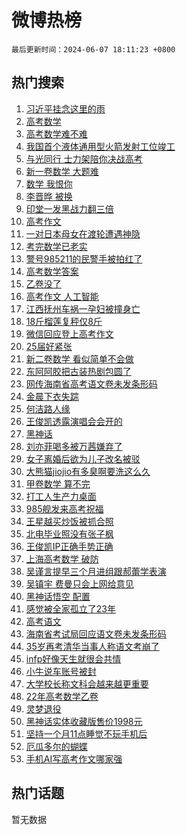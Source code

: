 # 微博热榜

`最后更新时间：2024-06-07 18:11:23 +0800`

## 热门搜索

1. [习近平挂念这里的雨](https://m.weibo.cn/search?containerid=100103type%3D1%26t%3D10%26q%3D%23%E4%B9%A0%E8%BF%91%E5%B9%B3%E6%8C%82%E5%BF%B5%E8%BF%99%E9%87%8C%E7%9A%84%E9%9B%A8%23&stream_entry_id=51&isnewpage=1&extparam=seat%3D1%26filter_type%3Drealtimehot%26cate%3D10103%26q%3D%2523%25E4%25B9%25A0%25E8%25BF%2591%25E5%25B9%25B3%25E6%258C%2582%25E5%25BF%25B5%25E8%25BF%2599%25E9%2587%258C%25E7%259A%2584%25E9%259B%25A8%2523%26pos%3D0%26dgr%3D0%26stream_entry_id%3D51%26c_type%3D51%26display_time%3D1717755082%26pre_seqid%3D1717755082319027508144)
1. [高考数学](https://m.weibo.cn/search?containerid=100103type%3D1%26t%3D10%26q%3D%E9%AB%98%E8%80%83%E6%95%B0%E5%AD%A6&stream_entry_id=31&isnewpage=1&extparam=seat%3D1%26flag%3D4%26filter_type%3Drealtimehot%26realpos%3D1%26band_rank%3D1%26lcate%3D5001%26c_type%3D31%26cate%3D5001%26q%3D%25E9%25AB%2598%25E8%2580%2583%25E6%2595%25B0%25E5%25AD%25A6%26pos%3D0%26stream_entry_id%3D31%26dgr%3D0%26display_time%3D1717755082%26pre_seqid%3D1717755082319027508144)
1. [高考数学难不难](https://m.weibo.cn/search?containerid=100103type%3D1%26t%3D10%26q%3D%E9%AB%98%E8%80%83%E6%95%B0%E5%AD%A6%E9%9A%BE%E4%B8%8D%E9%9A%BE&stream_entry_id=31&isnewpage=1&extparam=seat%3D1%26flag%3D1%26filter_type%3Drealtimehot%26realpos%3D2%26band_rank%3D2%26lcate%3D5001%26c_type%3D31%26cate%3D5001%26q%3D%25E9%25AB%2598%25E8%2580%2583%25E6%2595%25B0%25E5%25AD%25A6%25E9%259A%25BE%25E4%25B8%258D%25E9%259A%25BE%26pos%3D1%26stream_entry_id%3D31%26dgr%3D0%26display_time%3D1717755082%26pre_seqid%3D1717755082319027508144)
1. [我国首个液体通用型火箭发射工位竣工](https://m.weibo.cn/search?containerid=100103type%3D1%26t%3D10%26q%3D%23%E6%88%91%E5%9B%BD%E9%A6%96%E4%B8%AA%E6%B6%B2%E4%BD%93%E9%80%9A%E7%94%A8%E5%9E%8B%E7%81%AB%E7%AE%AD%E5%8F%91%E5%B0%84%E5%B7%A5%E4%BD%8D%E7%AB%A3%E5%B7%A5%23&stream_entry_id=31&isnewpage=1&extparam=seat%3D1%26flag%3D1%26filter_type%3Drealtimehot%26realpos%3D3%26band_rank%3D3%26lcate%3D5001%26c_type%3D31%26cate%3D5001%26q%3D%2523%25E6%2588%2591%25E5%259B%25BD%25E9%25A6%2596%25E4%25B8%25AA%25E6%25B6%25B2%25E4%25BD%2593%25E9%2580%259A%25E7%2594%25A8%25E5%259E%258B%25E7%2581%25AB%25E7%25AE%25AD%25E5%258F%2591%25E5%25B0%2584%25E5%25B7%25A5%25E4%25BD%258D%25E7%25AB%25A3%25E5%25B7%25A5%2523%26pos%3D2%26stream_entry_id%3D31%26dgr%3D0%26display_time%3D1717755082%26pre_seqid%3D1717755082319027508144)
1. [与光同行 士力架陪你决战高考](https://m.weibo.cn/search?containerid=100103type%3D1%26t%3D10%26q%3D%23%E4%B8%8E%E5%85%89%E5%90%8C%E8%A1%8C+%E5%A3%AB%E5%8A%9B%E6%9E%B6%E9%99%AA%E4%BD%A0%E5%86%B3%E6%88%98%E9%AB%98%E8%80%83%23&stream_entry_id=31&isnewpage=1&extparam=seat%3D1%26filter_type%3Drealtimehot%26band_rank%3D4%26adid%3D240513%26lcate%3D5001%26c_type%3D31%26is_ad_pos%3D1%26cate%3D5001%26q%3D%2523%25E4%25B8%258E%25E5%2585%2589%25E5%2590%258C%25E8%25A1%258C%2520%25E5%25A3%25AB%25E5%258A%259B%25E6%259E%25B6%25E9%2599%25AA%25E4%25BD%25A0%25E5%2586%25B3%25E6%2588%2598%25E9%25AB%2598%25E8%2580%2583%2523%26dgr%3D0%26topic_ad%3D1%26stream_entry_id%3D31%26pos%3D3%26display_time%3D1717755082%26pre_seqid%3D1717755082319027508144)
1. [新一卷数学 大题难](https://m.weibo.cn/search?containerid=100103type%3D1%26t%3D10%26q%3D%E6%96%B0%E4%B8%80%E5%8D%B7%E6%95%B0%E5%AD%A6+%E5%A4%A7%E9%A2%98%E9%9A%BE&stream_entry_id=31&isnewpage=1&extparam=seat%3D1%26flag%3D1%26filter_type%3Drealtimehot%26realpos%3D4%26band_rank%3D4%26lcate%3D5001%26c_type%3D31%26cate%3D5001%26q%3D%25E6%2596%25B0%25E4%25B8%2580%25E5%258D%25B7%25E6%2595%25B0%25E5%25AD%25A6%2520%25E5%25A4%25A7%25E9%25A2%2598%25E9%259A%25BE%26pos%3D4%26stream_entry_id%3D31%26dgr%3D0%26display_time%3D1717755082%26pre_seqid%3D1717755082319027508144)
1. [数学 我恨你](https://m.weibo.cn/search?containerid=100103type%3D1%26t%3D10%26q%3D%E6%95%B0%E5%AD%A6+%E6%88%91%E6%81%A8%E4%BD%A0&stream_entry_id=31&isnewpage=1&extparam=seat%3D1%26flag%3D1%26filter_type%3Drealtimehot%26realpos%3D5%26band_rank%3D5%26lcate%3D5001%26c_type%3D31%26cate%3D5001%26q%3D%25E6%2595%25B0%25E5%25AD%25A6%2520%25E6%2588%2591%25E6%2581%25A8%25E4%25BD%25A0%26pos%3D5%26stream_entry_id%3D31%26dgr%3D0%26display_time%3D1717755082%26pre_seqid%3D1717755082319027508144)
1. [李晋晔 被换](https://m.weibo.cn/search?containerid=100103type%3D1%26t%3D10%26q%3D%E6%9D%8E%E6%99%8B%E6%99%94+%E8%A2%AB%E6%8D%A2&stream_entry_id=31&isnewpage=1&extparam=seat%3D1%26flag%3D2%26filter_type%3Drealtimehot%26realpos%3D6%26band_rank%3D6%26lcate%3D5001%26c_type%3D31%26cate%3D5001%26q%3D%25E6%259D%258E%25E6%2599%258B%25E6%2599%2594%2520%25E8%25A2%25AB%25E6%258D%25A2%26pos%3D6%26stream_entry_id%3D31%26dgr%3D0%26display_time%3D1717755082%26pre_seqid%3D1717755082319027508144)
1. [印堂一发黑战力翻三倍](https://m.weibo.cn/search?containerid=100103type%3D1%26t%3D10%26q%3D%23%E5%8D%B0%E5%A0%82%E4%B8%80%E5%8F%91%E9%BB%91%E6%88%98%E5%8A%9B%E7%BF%BB%E4%B8%89%E5%80%8D%23&stream_entry_id=31&isnewpage=1&extparam=seat%3D1%26filter_type%3Drealtimehot%26band_rank%3D7%26adid%3D240562%26lcate%3D5001%26c_type%3D31%26is_ad_pos%3D1%26cate%3D5001%26q%3D%2523%25E5%258D%25B0%25E5%25A0%2582%25E4%25B8%2580%25E5%258F%2591%25E9%25BB%2591%25E6%2588%2598%25E5%258A%259B%25E7%25BF%25BB%25E4%25B8%2589%25E5%2580%258D%2523%26dgr%3D0%26topic_ad%3D1%26stream_entry_id%3D31%26pos%3D7%26display_time%3D1717755082%26pre_seqid%3D1717755082319027508144)
1. [高考作文](https://m.weibo.cn/search?containerid=100103type%3D1%26t%3D10%26q%3D%23%E9%AB%98%E8%80%83%E4%BD%9C%E6%96%87%23&stream_entry_id=31&isnewpage=1&extparam=seat%3D1%26flag%3D16%26filter_type%3Drealtimehot%26realpos%3D7%26band_rank%3D7%26lcate%3D5001%26c_type%3D31%26cate%3D5001%26q%3D%2523%25E9%25AB%2598%25E8%2580%2583%25E4%25BD%259C%25E6%2596%2587%2523%26pos%3D8%26stream_entry_id%3D31%26dgr%3D0%26display_time%3D1717755082%26pre_seqid%3D1717755082319027508144)
1. [一对日本母女在渡轮遭遇神隐](https://m.weibo.cn/search?containerid=100103type%3D1%26t%3D10%26q%3D%E4%B8%80%E5%AF%B9%E6%97%A5%E6%9C%AC%E6%AF%8D%E5%A5%B3%E5%9C%A8%E6%B8%A1%E8%BD%AE%E9%81%AD%E9%81%87%E7%A5%9E%E9%9A%90&stream_entry_id=31&isnewpage=1&extparam=seat%3D1%26flag%3D1%26filter_type%3Drealtimehot%26realpos%3D8%26band_rank%3D8%26lcate%3D5001%26c_type%3D31%26cate%3D5001%26q%3D%25E4%25B8%2580%25E5%25AF%25B9%25E6%2597%25A5%25E6%259C%25AC%25E6%25AF%258D%25E5%25A5%25B3%25E5%259C%25A8%25E6%25B8%25A1%25E8%25BD%25AE%25E9%2581%25AD%25E9%2581%2587%25E7%25A5%259E%25E9%259A%2590%26pos%3D9%26stream_entry_id%3D31%26dgr%3D0%26display_time%3D1717755082%26pre_seqid%3D1717755082319027508144)
1. [考完数学已老实](https://m.weibo.cn/search?containerid=100103type%3D1%26t%3D10%26q%3D%E8%80%83%E5%AE%8C%E6%95%B0%E5%AD%A6%E5%B7%B2%E8%80%81%E5%AE%9E&stream_entry_id=31&isnewpage=1&extparam=seat%3D1%26flag%3D1%26filter_type%3Drealtimehot%26realpos%3D9%26band_rank%3D9%26lcate%3D5001%26c_type%3D31%26cate%3D5001%26q%3D%25E8%2580%2583%25E5%25AE%258C%25E6%2595%25B0%25E5%25AD%25A6%25E5%25B7%25B2%25E8%2580%2581%25E5%25AE%259E%26pos%3D10%26stream_entry_id%3D31%26dgr%3D0%26display_time%3D1717755082%26pre_seqid%3D1717755082319027508144)
1. [警号985211的民警手被拍红了](https://m.weibo.cn/search?containerid=100103type%3D1%26t%3D10%26q%3D%23%E8%AD%A6%E5%8F%B7985211%E7%9A%84%E6%B0%91%E8%AD%A6%E6%89%8B%E8%A2%AB%E6%8B%8D%E7%BA%A2%E4%BA%86%23&stream_entry_id=31&isnewpage=1&extparam=seat%3D1%26flag%3D32768%26filter_type%3Drealtimehot%26realpos%3D10%26band_rank%3D10%26lcate%3D5001%26c_type%3D31%26cate%3D5001%26q%3D%2523%25E8%25AD%25A6%25E5%258F%25B7985211%25E7%259A%2584%25E6%25B0%2591%25E8%25AD%25A6%25E6%2589%258B%25E8%25A2%25AB%25E6%258B%258D%25E7%25BA%25A2%25E4%25BA%2586%2523%26pos%3D11%26stream_entry_id%3D31%26dgr%3D0%26display_time%3D1717755082%26pre_seqid%3D1717755082319027508144)
1. [高考数学答案](https://m.weibo.cn/search?containerid=100103type%3D1%26t%3D10%26q%3D%E9%AB%98%E8%80%83%E6%95%B0%E5%AD%A6%E7%AD%94%E6%A1%88&stream_entry_id=31&isnewpage=1&extparam=seat%3D1%26flag%3D1%26filter_type%3Drealtimehot%26realpos%3D11%26band_rank%3D11%26lcate%3D5001%26c_type%3D31%26cate%3D5001%26q%3D%25E9%25AB%2598%25E8%2580%2583%25E6%2595%25B0%25E5%25AD%25A6%25E7%25AD%2594%25E6%25A1%2588%26pos%3D12%26stream_entry_id%3D31%26dgr%3D0%26display_time%3D1717755082%26pre_seqid%3D1717755082319027508144)
1. [乙卷没了](https://m.weibo.cn/search?containerid=100103type%3D1%26t%3D10%26q%3D%E4%B9%99%E5%8D%B7%E6%B2%A1%E4%BA%86&stream_entry_id=31&isnewpage=1&extparam=seat%3D1%26flag%3D0%26filter_type%3Drealtimehot%26realpos%3D12%26band_rank%3D12%26lcate%3D5001%26c_type%3D31%26cate%3D5001%26q%3D%25E4%25B9%2599%25E5%258D%25B7%25E6%25B2%25A1%25E4%25BA%2586%26pos%3D13%26stream_entry_id%3D31%26dgr%3D0%26display_time%3D1717755082%26pre_seqid%3D1717755082319027508144)
1. [高考作文 人工智能](https://m.weibo.cn/search?containerid=100103type%3D1%26t%3D10%26q%3D%E9%AB%98%E8%80%83%E4%BD%9C%E6%96%87+%E4%BA%BA%E5%B7%A5%E6%99%BA%E8%83%BD&stream_entry_id=31&isnewpage=1&extparam=seat%3D1%26flag%3D0%26filter_type%3Drealtimehot%26realpos%3D13%26band_rank%3D13%26lcate%3D5001%26c_type%3D31%26cate%3D5001%26q%3D%25E9%25AB%2598%25E8%2580%2583%25E4%25BD%259C%25E6%2596%2587%2520%25E4%25BA%25BA%25E5%25B7%25A5%25E6%2599%25BA%25E8%2583%25BD%26pos%3D14%26stream_entry_id%3D31%26dgr%3D0%26display_time%3D1717755082%26pre_seqid%3D1717755082319027508144)
1. [江西抚州车祸一孕妇被撞身亡](https://m.weibo.cn/search?containerid=100103type%3D1%26t%3D10%26q%3D%23%E6%B1%9F%E8%A5%BF%E6%8A%9A%E5%B7%9E%E8%BD%A6%E7%A5%B8%E4%B8%80%E5%AD%95%E5%A6%87%E8%A2%AB%E6%92%9E%E8%BA%AB%E4%BA%A1%23&stream_entry_id=31&isnewpage=1&extparam=seat%3D1%26flag%3D2%26filter_type%3Drealtimehot%26realpos%3D14%26band_rank%3D14%26lcate%3D5001%26c_type%3D31%26cate%3D5001%26q%3D%2523%25E6%25B1%259F%25E8%25A5%25BF%25E6%258A%259A%25E5%25B7%259E%25E8%25BD%25A6%25E7%25A5%25B8%25E4%25B8%2580%25E5%25AD%2595%25E5%25A6%2587%25E8%25A2%25AB%25E6%2592%259E%25E8%25BA%25AB%25E4%25BA%25A1%2523%26pos%3D15%26stream_entry_id%3D31%26dgr%3D0%26display_time%3D1717755082%26pre_seqid%3D1717755082319027508144)
1. [18斤榴莲复秤仅8斤](https://m.weibo.cn/search?containerid=100103type%3D1%26t%3D10%26q%3D%2318%E6%96%A4%E6%A6%B4%E8%8E%B2%E5%A4%8D%E7%A7%A4%E4%BB%858%E6%96%A4%23&stream_entry_id=31&isnewpage=1&extparam=seat%3D1%26flag%3D1%26filter_type%3Drealtimehot%26realpos%3D15%26band_rank%3D15%26lcate%3D5001%26c_type%3D31%26cate%3D5001%26q%3D%252318%25E6%2596%25A4%25E6%25A6%25B4%25E8%258E%25B2%25E5%25A4%258D%25E7%25A7%25A4%25E4%25BB%25858%25E6%2596%25A4%2523%26pos%3D16%26stream_entry_id%3D31%26dgr%3D0%26display_time%3D1717755082%26pre_seqid%3D1717755082319027508144)
1. [微信回应登上高考作文](https://m.weibo.cn/search?containerid=100103type%3D1%26t%3D10%26q%3D%23%E5%BE%AE%E4%BF%A1%E5%9B%9E%E5%BA%94%E7%99%BB%E4%B8%8A%E9%AB%98%E8%80%83%E4%BD%9C%E6%96%87%23&stream_entry_id=31&isnewpage=1&extparam=seat%3D1%26flag%3D2%26filter_type%3Drealtimehot%26realpos%3D16%26band_rank%3D16%26lcate%3D5001%26c_type%3D31%26cate%3D5001%26q%3D%2523%25E5%25BE%25AE%25E4%25BF%25A1%25E5%259B%259E%25E5%25BA%2594%25E7%2599%25BB%25E4%25B8%258A%25E9%25AB%2598%25E8%2580%2583%25E4%25BD%259C%25E6%2596%2587%2523%26pos%3D17%26stream_entry_id%3D31%26dgr%3D0%26display_time%3D1717755082%26pre_seqid%3D1717755082319027508144)
1. [25届好紧张](https://m.weibo.cn/search?containerid=100103type%3D1%26t%3D10%26q%3D25%E5%B1%8A%E5%A5%BD%E7%B4%A7%E5%BC%A0&stream_entry_id=31&isnewpage=1&extparam=seat%3D1%26flag%3D1%26filter_type%3Drealtimehot%26realpos%3D17%26band_rank%3D17%26lcate%3D5001%26c_type%3D31%26cate%3D5001%26q%3D25%25E5%25B1%258A%25E5%25A5%25BD%25E7%25B4%25A7%25E5%25BC%25A0%26pos%3D18%26stream_entry_id%3D31%26dgr%3D0%26display_time%3D1717755082%26pre_seqid%3D1717755082319027508144)
1. [新二卷数学 看似简单不会做](https://m.weibo.cn/search?containerid=100103type%3D1%26t%3D10%26q%3D%E6%96%B0%E4%BA%8C%E5%8D%B7%E6%95%B0%E5%AD%A6+%E7%9C%8B%E4%BC%BC%E7%AE%80%E5%8D%95%E4%B8%8D%E4%BC%9A%E5%81%9A&stream_entry_id=31&isnewpage=1&extparam=seat%3D1%26flag%3D1%26filter_type%3Drealtimehot%26realpos%3D18%26band_rank%3D18%26lcate%3D5001%26c_type%3D31%26cate%3D5001%26q%3D%25E6%2596%25B0%25E4%25BA%258C%25E5%258D%25B7%25E6%2595%25B0%25E5%25AD%25A6%2520%25E7%259C%258B%25E4%25BC%25BC%25E7%25AE%2580%25E5%258D%2595%25E4%25B8%258D%25E4%25BC%259A%25E5%2581%259A%26pos%3D19%26stream_entry_id%3D31%26dgr%3D0%26display_time%3D1717755082%26pre_seqid%3D1717755082319027508144)
1. [东阿阿胶把古装热剧包圆了](https://m.weibo.cn/search?containerid=100103type%3D1%26t%3D10%26q%3D%23%E4%B8%9C%E9%98%BF%E9%98%BF%E8%83%B6%E6%8A%8A%E5%8F%A4%E8%A3%85%E7%83%AD%E5%89%A7%E5%8C%85%E5%9C%86%E4%BA%86%23&stream_entry_id=31&isnewpage=1&extparam=seat%3D1%26flag%3D0%26filter_type%3Drealtimehot%26realpos%3D19%26band_rank%3D19%26adid%3D240582%26lcate%3D5001%26c_type%3D31%26cate%3D5001%26q%3D%2523%25E4%25B8%259C%25E9%2598%25BF%25E9%2598%25BF%25E8%2583%25B6%25E6%258A%258A%25E5%258F%25A4%25E8%25A3%2585%25E7%2583%25AD%25E5%2589%25A7%25E5%258C%2585%25E5%259C%2586%25E4%25BA%2586%2523%26pos%3D20%26stream_entry_id%3D31%26dgr%3D0%26display_time%3D1717755082%26pre_seqid%3D1717755082319027508144)
1. [网传海南省高考语文卷未发条形码](https://m.weibo.cn/search?containerid=100103type%3D1%26t%3D10%26q%3D%23%E7%BD%91%E4%BC%A0%E6%B5%B7%E5%8D%97%E7%9C%81%E9%AB%98%E8%80%83%E8%AF%AD%E6%96%87%E5%8D%B7%E6%9C%AA%E5%8F%91%E6%9D%A1%E5%BD%A2%E7%A0%81%23&stream_entry_id=31&isnewpage=1&extparam=seat%3D1%26flag%3D1%26filter_type%3Drealtimehot%26realpos%3D20%26band_rank%3D20%26lcate%3D5001%26c_type%3D31%26cate%3D5001%26q%3D%2523%25E7%25BD%2591%25E4%25BC%25A0%25E6%25B5%25B7%25E5%258D%2597%25E7%259C%2581%25E9%25AB%2598%25E8%2580%2583%25E8%25AF%25AD%25E6%2596%2587%25E5%258D%25B7%25E6%259C%25AA%25E5%258F%2591%25E6%259D%25A1%25E5%25BD%25A2%25E7%25A0%2581%2523%26pos%3D21%26stream_entry_id%3D31%26dgr%3D0%26display_time%3D1717755082%26pre_seqid%3D1717755082319027508144)
1. [金晨下衣失踪](https://m.weibo.cn/search?containerid=100103type%3D1%26t%3D10%26q%3D%23%E9%87%91%E6%99%A8%E4%B8%8B%E8%A1%A3%E5%A4%B1%E8%B8%AA%23&stream_entry_id=31&isnewpage=1&extparam=seat%3D1%26flag%3D2%26filter_type%3Drealtimehot%26realpos%3D21%26band_rank%3D21%26lcate%3D5001%26c_type%3D31%26cate%3D5001%26q%3D%2523%25E9%2587%2591%25E6%2599%25A8%25E4%25B8%258B%25E8%25A1%25A3%25E5%25A4%25B1%25E8%25B8%25AA%2523%26pos%3D22%26stream_entry_id%3D31%26dgr%3D0%26display_time%3D1717755082%26pre_seqid%3D1717755082319027508144)
1. [何洁路人缘](https://m.weibo.cn/search?containerid=100103type%3D1%26t%3D10%26q%3D%23%E4%BD%95%E6%B4%81%E8%B7%AF%E4%BA%BA%E7%BC%98%23&stream_entry_id=31&isnewpage=1&extparam=seat%3D1%26flag%3D1%26filter_type%3Drealtimehot%26realpos%3D22%26band_rank%3D22%26lcate%3D5001%26c_type%3D31%26cate%3D5001%26q%3D%2523%25E4%25BD%2595%25E6%25B4%2581%25E8%25B7%25AF%25E4%25BA%25BA%25E7%25BC%2598%2523%26pos%3D23%26stream_entry_id%3D31%26dgr%3D0%26display_time%3D1717755082%26pre_seqid%3D1717755082319027508144)
1. [王俊凯透露演唱会会开的](https://m.weibo.cn/search?containerid=100103type%3D1%26t%3D10%26q%3D%23%E7%8E%8B%E4%BF%8A%E5%87%AF%E9%80%8F%E9%9C%B2%E6%BC%94%E5%94%B1%E4%BC%9A%E4%BC%9A%E5%BC%80%E7%9A%84%23&stream_entry_id=31&isnewpage=1&extparam=seat%3D1%26flag%3D1%26filter_type%3Drealtimehot%26realpos%3D23%26band_rank%3D23%26lcate%3D5001%26c_type%3D31%26cate%3D5001%26q%3D%2523%25E7%258E%258B%25E4%25BF%258A%25E5%2587%25AF%25E9%2580%258F%25E9%259C%25B2%25E6%25BC%2594%25E5%2594%25B1%25E4%25BC%259A%25E4%25BC%259A%25E5%25BC%2580%25E7%259A%2584%2523%26pos%3D24%26stream_entry_id%3D31%26dgr%3D0%26display_time%3D1717755082%26pre_seqid%3D1717755082319027508144)
1. [黑神话](https://m.weibo.cn/search?containerid=100103type%3D1%26t%3D10%26q%3D%E9%BB%91%E7%A5%9E%E8%AF%9D&stream_entry_id=31&isnewpage=1&extparam=seat%3D1%26flag%3D1%26filter_type%3Drealtimehot%26realpos%3D24%26band_rank%3D24%26lcate%3D5001%26c_type%3D31%26cate%3D5001%26q%3D%25E9%25BB%2591%25E7%25A5%259E%25E8%25AF%259D%26pos%3D25%26stream_entry_id%3D31%26dgr%3D0%26display_time%3D1717755082%26pre_seqid%3D1717755082319027508144)
1. [刘亦菲喝多被万茜嫌弃了](https://m.weibo.cn/search?containerid=100103type%3D1%26t%3D10%26q%3D%23%E5%88%98%E4%BA%A6%E8%8F%B2%E5%96%9D%E5%A4%9A%E8%A2%AB%E4%B8%87%E8%8C%9C%E5%AB%8C%E5%BC%83%E4%BA%86%23&stream_entry_id=31&isnewpage=1&extparam=seat%3D1%26flag%3D2%26filter_type%3Drealtimehot%26realpos%3D25%26band_rank%3D25%26lcate%3D5001%26c_type%3D31%26cate%3D5001%26q%3D%2523%25E5%2588%2598%25E4%25BA%25A6%25E8%258F%25B2%25E5%2596%259D%25E5%25A4%259A%25E8%25A2%25AB%25E4%25B8%2587%25E8%258C%259C%25E5%25AB%258C%25E5%25BC%2583%25E4%25BA%2586%2523%26pos%3D26%26stream_entry_id%3D31%26dgr%3D0%26display_time%3D1717755082%26pre_seqid%3D1717755082319027508144)
1. [女子离婚后欲为儿子改名被驳](https://m.weibo.cn/search?containerid=100103type%3D1%26t%3D10%26q%3D%23%E5%A5%B3%E5%AD%90%E7%A6%BB%E5%A9%9A%E5%90%8E%E6%AC%B2%E4%B8%BA%E5%84%BF%E5%AD%90%E6%94%B9%E5%90%8D%E8%A2%AB%E9%A9%B3%23&stream_entry_id=31&isnewpage=1&extparam=seat%3D1%26flag%3D1%26filter_type%3Drealtimehot%26realpos%3D26%26band_rank%3D26%26lcate%3D5001%26c_type%3D31%26cate%3D5001%26q%3D%2523%25E5%25A5%25B3%25E5%25AD%2590%25E7%25A6%25BB%25E5%25A9%259A%25E5%2590%258E%25E6%25AC%25B2%25E4%25B8%25BA%25E5%2584%25BF%25E5%25AD%2590%25E6%2594%25B9%25E5%2590%258D%25E8%25A2%25AB%25E9%25A9%25B3%2523%26pos%3D27%26stream_entry_id%3D31%26dgr%3D0%26display_time%3D1717755082%26pre_seqid%3D1717755082319027508144)
1. [大熊猫jiojio有多臭啊要洗这么久](https://m.weibo.cn/search?containerid=100103type%3D1%26t%3D10%26q%3D%23%E5%A4%A7%E7%86%8A%E7%8C%ABjiojio%E6%9C%89%E5%A4%9A%E8%87%AD%E5%95%8A%E8%A6%81%E6%B4%97%E8%BF%99%E4%B9%88%E4%B9%85%23&stream_entry_id=31&isnewpage=1&extparam=seat%3D1%26flag%3D32768%26filter_type%3Drealtimehot%26realpos%3D27%26band_rank%3D27%26lcate%3D5001%26c_type%3D31%26cate%3D5001%26q%3D%2523%25E5%25A4%25A7%25E7%2586%258A%25E7%258C%25ABjiojio%25E6%259C%2589%25E5%25A4%259A%25E8%2587%25AD%25E5%2595%258A%25E8%25A6%2581%25E6%25B4%2597%25E8%25BF%2599%25E4%25B9%2588%25E4%25B9%2585%2523%26pos%3D28%26stream_entry_id%3D31%26dgr%3D0%26display_time%3D1717755082%26pre_seqid%3D1717755082319027508144)
1. [甲卷数学 算不完](https://m.weibo.cn/search?containerid=100103type%3D1%26t%3D10%26q%3D%E7%94%B2%E5%8D%B7%E6%95%B0%E5%AD%A6+%E7%AE%97%E4%B8%8D%E5%AE%8C&stream_entry_id=31&isnewpage=1&extparam=seat%3D1%26flag%3D1%26filter_type%3Drealtimehot%26realpos%3D28%26band_rank%3D28%26lcate%3D5001%26c_type%3D31%26cate%3D5001%26q%3D%25E7%2594%25B2%25E5%258D%25B7%25E6%2595%25B0%25E5%25AD%25A6%2520%25E7%25AE%2597%25E4%25B8%258D%25E5%25AE%258C%26pos%3D29%26stream_entry_id%3D31%26dgr%3D0%26display_time%3D1717755082%26pre_seqid%3D1717755082319027508144)
1. [打工人生产力桌面](https://m.weibo.cn/search?containerid=100103type%3D1%26t%3D10%26q%3D%E6%89%93%E5%B7%A5%E4%BA%BA%E7%94%9F%E4%BA%A7%E5%8A%9B%E6%A1%8C%E9%9D%A2&stream_entry_id=31&isnewpage=1&extparam=seat%3D1%26flag%3D0%26filter_type%3Drealtimehot%26realpos%3D29%26band_rank%3D29%26adid%3D241008%26lcate%3D5001%26c_type%3D31%26cate%3D5001%26q%3D%25E6%2589%2593%25E5%25B7%25A5%25E4%25BA%25BA%25E7%2594%259F%25E4%25BA%25A7%25E5%258A%259B%25E6%25A1%258C%25E9%259D%25A2%26pos%3D30%26stream_entry_id%3D31%26dgr%3D0%26display_time%3D1717755082%26pre_seqid%3D1717755082319027508144)
1. [985舰发来高考祝福](https://m.weibo.cn/search?containerid=100103type%3D1%26t%3D10%26q%3D%23985%E8%88%B0%E5%8F%91%E6%9D%A5%E9%AB%98%E8%80%83%E7%A5%9D%E7%A6%8F%23&stream_entry_id=31&isnewpage=1&extparam=seat%3D1%26flag%3D0%26filter_type%3Drealtimehot%26realpos%3D30%26band_rank%3D30%26lcate%3D5001%26c_type%3D31%26cate%3D5001%26q%3D%2523985%25E8%2588%25B0%25E5%258F%2591%25E6%259D%25A5%25E9%25AB%2598%25E8%2580%2583%25E7%25A5%259D%25E7%25A6%258F%2523%26pos%3D31%26stream_entry_id%3D31%26dgr%3D0%26display_time%3D1717755082%26pre_seqid%3D1717755082319027508144)
1. [王星越买炒饭被抓合照](https://m.weibo.cn/search?containerid=100103type%3D1%26t%3D10%26q%3D%23%E7%8E%8B%E6%98%9F%E8%B6%8A%E4%B9%B0%E7%82%92%E9%A5%AD%E8%A2%AB%E6%8A%93%E5%90%88%E7%85%A7%23&stream_entry_id=31&isnewpage=1&extparam=seat%3D1%26flag%3D1%26filter_type%3Drealtimehot%26realpos%3D31%26band_rank%3D31%26lcate%3D5001%26c_type%3D31%26cate%3D5001%26q%3D%2523%25E7%258E%258B%25E6%2598%259F%25E8%25B6%258A%25E4%25B9%25B0%25E7%2582%2592%25E9%25A5%25AD%25E8%25A2%25AB%25E6%258A%2593%25E5%2590%2588%25E7%2585%25A7%2523%26pos%3D32%26stream_entry_id%3D31%26dgr%3D0%26display_time%3D1717755082%26pre_seqid%3D1717755082319027508144)
1. [北电毕业照没有张子枫](https://m.weibo.cn/search?containerid=100103type%3D1%26t%3D10%26q%3D%23%E5%8C%97%E7%94%B5%E6%AF%95%E4%B8%9A%E7%85%A7%E6%B2%A1%E6%9C%89%E5%BC%A0%E5%AD%90%E6%9E%AB%23&stream_entry_id=31&isnewpage=1&extparam=seat%3D1%26flag%3D0%26filter_type%3Drealtimehot%26realpos%3D32%26band_rank%3D32%26lcate%3D5001%26c_type%3D31%26cate%3D5001%26q%3D%2523%25E5%258C%2597%25E7%2594%25B5%25E6%25AF%2595%25E4%25B8%259A%25E7%2585%25A7%25E6%25B2%25A1%25E6%259C%2589%25E5%25BC%25A0%25E5%25AD%2590%25E6%259E%25AB%2523%26pos%3D33%26stream_entry_id%3D31%26dgr%3D0%26display_time%3D1717755082%26pre_seqid%3D1717755082319027508144)
1. [王俊凯IP正确手势正确](https://m.weibo.cn/search?containerid=100103type%3D1%26t%3D10%26q%3D%23%E7%8E%8B%E4%BF%8A%E5%87%AFIP%E6%AD%A3%E7%A1%AE%E6%89%8B%E5%8A%BF%E6%AD%A3%E7%A1%AE%23&stream_entry_id=31&isnewpage=1&extparam=seat%3D1%26flag%3D0%26filter_type%3Drealtimehot%26realpos%3D33%26band_rank%3D33%26lcate%3D5001%26c_type%3D31%26cate%3D5001%26q%3D%2523%25E7%258E%258B%25E4%25BF%258A%25E5%2587%25AFIP%25E6%25AD%25A3%25E7%25A1%25AE%25E6%2589%258B%25E5%258A%25BF%25E6%25AD%25A3%25E7%25A1%25AE%2523%26pos%3D34%26stream_entry_id%3D31%26dgr%3D0%26display_time%3D1717755082%26pre_seqid%3D1717755082319027508144)
1. [上海高考数学 破防](https://m.weibo.cn/search?containerid=100103type%3D1%26t%3D10%26q%3D%E4%B8%8A%E6%B5%B7%E9%AB%98%E8%80%83%E6%95%B0%E5%AD%A6+%E7%A0%B4%E9%98%B2&stream_entry_id=31&isnewpage=1&extparam=seat%3D1%26flag%3D1%26filter_type%3Drealtimehot%26realpos%3D34%26band_rank%3D34%26lcate%3D5001%26c_type%3D31%26cate%3D5001%26q%3D%25E4%25B8%258A%25E6%25B5%25B7%25E9%25AB%2598%25E8%2580%2583%25E6%2595%25B0%25E5%25AD%25A6%2520%25E7%25A0%25B4%25E9%2598%25B2%26pos%3D35%26stream_entry_id%3D31%26dgr%3D0%26display_time%3D1717755082%26pre_seqid%3D1717755082319027508144)
1. [吴谨言提早三个月进组跟郝蕾学表演](https://m.weibo.cn/search?containerid=100103type%3D1%26t%3D10%26q%3D%23%E5%90%B4%E8%B0%A8%E8%A8%80%E6%8F%90%E6%97%A9%E4%B8%89%E4%B8%AA%E6%9C%88%E8%BF%9B%E7%BB%84%E8%B7%9F%E9%83%9D%E8%95%BE%E5%AD%A6%E8%A1%A8%E6%BC%94%23&stream_entry_id=31&isnewpage=1&extparam=seat%3D1%26flag%3D0%26filter_type%3Drealtimehot%26realpos%3D35%26band_rank%3D35%26lcate%3D5001%26c_type%3D31%26cate%3D5001%26q%3D%2523%25E5%2590%25B4%25E8%25B0%25A8%25E8%25A8%2580%25E6%258F%2590%25E6%2597%25A9%25E4%25B8%2589%25E4%25B8%25AA%25E6%259C%2588%25E8%25BF%259B%25E7%25BB%2584%25E8%25B7%259F%25E9%2583%259D%25E8%2595%25BE%25E5%25AD%25A6%25E8%25A1%25A8%25E6%25BC%2594%2523%26pos%3D36%26stream_entry_id%3D31%26dgr%3D0%26display_time%3D1717755082%26pre_seqid%3D1717755082319027508144)
1. [吴镇宇 费曼只会上网给意见](https://m.weibo.cn/search?containerid=100103type%3D1%26t%3D10%26q%3D%E5%90%B4%E9%95%87%E5%AE%87+%E8%B4%B9%E6%9B%BC%E5%8F%AA%E4%BC%9A%E4%B8%8A%E7%BD%91%E7%BB%99%E6%84%8F%E8%A7%81&stream_entry_id=31&isnewpage=1&extparam=seat%3D1%26flag%3D0%26filter_type%3Drealtimehot%26realpos%3D36%26band_rank%3D36%26lcate%3D5001%26c_type%3D31%26cate%3D5001%26q%3D%25E5%2590%25B4%25E9%2595%2587%25E5%25AE%2587%2520%25E8%25B4%25B9%25E6%259B%25BC%25E5%258F%25AA%25E4%25BC%259A%25E4%25B8%258A%25E7%25BD%2591%25E7%25BB%2599%25E6%2584%258F%25E8%25A7%2581%26pos%3D37%26stream_entry_id%3D31%26dgr%3D0%26display_time%3D1717755082%26pre_seqid%3D1717755082319027508144)
1. [黑神话悟空 配置](https://m.weibo.cn/search?containerid=100103type%3D1%26t%3D10%26q%3D%E9%BB%91%E7%A5%9E%E8%AF%9D%E6%82%9F%E7%A9%BA+%E9%85%8D%E7%BD%AE&stream_entry_id=31&isnewpage=1&extparam=seat%3D1%26flag%3D1%26filter_type%3Drealtimehot%26realpos%3D37%26band_rank%3D37%26lcate%3D5001%26c_type%3D31%26cate%3D5001%26q%3D%25E9%25BB%2591%25E7%25A5%259E%25E8%25AF%259D%25E6%2582%259F%25E7%25A9%25BA%2520%25E9%2585%258D%25E7%25BD%25AE%26pos%3D38%26stream_entry_id%3D31%26dgr%3D0%26display_time%3D1717755082%26pre_seqid%3D1717755082319027508144)
1. [感觉被全家孤立了23年](https://m.weibo.cn/search?containerid=100103type%3D1%26t%3D10%26q%3D%E6%84%9F%E8%A7%89%E8%A2%AB%E5%85%A8%E5%AE%B6%E5%AD%A4%E7%AB%8B%E4%BA%8623%E5%B9%B4&stream_entry_id=31&isnewpage=1&extparam=seat%3D1%26flag%3D1%26filter_type%3Drealtimehot%26realpos%3D38%26band_rank%3D38%26lcate%3D5001%26c_type%3D31%26cate%3D5001%26q%3D%25E6%2584%259F%25E8%25A7%2589%25E8%25A2%25AB%25E5%2585%25A8%25E5%25AE%25B6%25E5%25AD%25A4%25E7%25AB%258B%25E4%25BA%258623%25E5%25B9%25B4%26pos%3D39%26stream_entry_id%3D31%26dgr%3D0%26display_time%3D1717755082%26pre_seqid%3D1717755082319027508144)
1. [高考语文](https://m.weibo.cn/search?containerid=100103type%3D1%26t%3D10%26q%3D%E9%AB%98%E8%80%83%E8%AF%AD%E6%96%87&stream_entry_id=31&isnewpage=1&extparam=seat%3D1%26flag%3D0%26filter_type%3Drealtimehot%26realpos%3D39%26band_rank%3D39%26lcate%3D5001%26c_type%3D31%26cate%3D5001%26q%3D%25E9%25AB%2598%25E8%2580%2583%25E8%25AF%25AD%25E6%2596%2587%26pos%3D40%26stream_entry_id%3D31%26dgr%3D0%26display_time%3D1717755082%26pre_seqid%3D1717755082319027508144)
1. [海南省考试局回应语文卷未发条形码](https://m.weibo.cn/search?containerid=100103type%3D1%26t%3D10%26q%3D%23%E6%B5%B7%E5%8D%97%E7%9C%81%E8%80%83%E8%AF%95%E5%B1%80%E5%9B%9E%E5%BA%94%E8%AF%AD%E6%96%87%E5%8D%B7%E6%9C%AA%E5%8F%91%E6%9D%A1%E5%BD%A2%E7%A0%81%23&stream_entry_id=31&isnewpage=1&extparam=seat%3D1%26flag%3D1%26filter_type%3Drealtimehot%26realpos%3D40%26band_rank%3D40%26lcate%3D5001%26c_type%3D31%26cate%3D5001%26q%3D%2523%25E6%25B5%25B7%25E5%258D%2597%25E7%259C%2581%25E8%2580%2583%25E8%25AF%2595%25E5%25B1%2580%25E5%259B%259E%25E5%25BA%2594%25E8%25AF%25AD%25E6%2596%2587%25E5%258D%25B7%25E6%259C%25AA%25E5%258F%2591%25E6%259D%25A1%25E5%25BD%25A2%25E7%25A0%2581%2523%26pos%3D41%26stream_entry_id%3D31%26dgr%3D0%26display_time%3D1717755082%26pre_seqid%3D1717755082319027508144)
1. [35岁再考清华当事人称语文考崩了](https://m.weibo.cn/search?containerid=100103type%3D1%26t%3D10%26q%3D%2335%E5%B2%81%E5%86%8D%E8%80%83%E6%B8%85%E5%8D%8E%E5%BD%93%E4%BA%8B%E4%BA%BA%E7%A7%B0%E8%AF%AD%E6%96%87%E8%80%83%E5%B4%A9%E4%BA%86%23&stream_entry_id=31&isnewpage=1&extparam=seat%3D1%26flag%3D0%26filter_type%3Drealtimehot%26realpos%3D41%26band_rank%3D41%26lcate%3D5001%26c_type%3D31%26cate%3D5001%26q%3D%252335%25E5%25B2%2581%25E5%2586%258D%25E8%2580%2583%25E6%25B8%2585%25E5%258D%258E%25E5%25BD%2593%25E4%25BA%258B%25E4%25BA%25BA%25E7%25A7%25B0%25E8%25AF%25AD%25E6%2596%2587%25E8%2580%2583%25E5%25B4%25A9%25E4%25BA%2586%2523%26pos%3D42%26stream_entry_id%3D31%26dgr%3D0%26display_time%3D1717755082%26pre_seqid%3D1717755082319027508144)
1. [infp好像天生就很会共情](https://m.weibo.cn/search?containerid=100103type%3D1%26t%3D10%26q%3D%23infp%E5%A5%BD%E5%83%8F%E5%A4%A9%E7%94%9F%E5%B0%B1%E5%BE%88%E4%BC%9A%E5%85%B1%E6%83%85%23&stream_entry_id=31&isnewpage=1&extparam=seat%3D1%26flag%3D1%26filter_type%3Drealtimehot%26realpos%3D42%26band_rank%3D42%26lcate%3D5001%26c_type%3D31%26cate%3D5001%26q%3D%2523infp%25E5%25A5%25BD%25E5%2583%258F%25E5%25A4%25A9%25E7%2594%259F%25E5%25B0%25B1%25E5%25BE%2588%25E4%25BC%259A%25E5%2585%25B1%25E6%2583%2585%2523%26pos%3D43%26stream_entry_id%3D31%26dgr%3D0%26display_time%3D1717755082%26pre_seqid%3D1717755082319027508144)
1. [小牛说车账号被封](https://m.weibo.cn/search?containerid=100103type%3D1%26t%3D10%26q%3D%23%E5%B0%8F%E7%89%9B%E8%AF%B4%E8%BD%A6%E8%B4%A6%E5%8F%B7%E8%A2%AB%E5%B0%81%23&stream_entry_id=31&isnewpage=1&extparam=seat%3D1%26flag%3D0%26filter_type%3Drealtimehot%26realpos%3D43%26band_rank%3D43%26lcate%3D5001%26c_type%3D31%26cate%3D5001%26q%3D%2523%25E5%25B0%258F%25E7%2589%259B%25E8%25AF%25B4%25E8%25BD%25A6%25E8%25B4%25A6%25E5%258F%25B7%25E8%25A2%25AB%25E5%25B0%2581%2523%26pos%3D44%26stream_entry_id%3D31%26dgr%3D0%26display_time%3D1717755082%26pre_seqid%3D1717755082319027508144)
1. [大学校长称文科会越来越更重要](https://m.weibo.cn/search?containerid=100103type%3D1%26t%3D10%26q%3D%23%E5%A4%A7%E5%AD%A6%E6%A0%A1%E9%95%BF%E7%A7%B0%E6%96%87%E7%A7%91%E4%BC%9A%E8%B6%8A%E6%9D%A5%E8%B6%8A%E6%9B%B4%E9%87%8D%E8%A6%81%23&stream_entry_id=31&isnewpage=1&extparam=seat%3D1%26flag%3D1%26filter_type%3Drealtimehot%26realpos%3D44%26band_rank%3D44%26lcate%3D5001%26c_type%3D31%26cate%3D5001%26q%3D%2523%25E5%25A4%25A7%25E5%25AD%25A6%25E6%25A0%25A1%25E9%2595%25BF%25E7%25A7%25B0%25E6%2596%2587%25E7%25A7%2591%25E4%25BC%259A%25E8%25B6%258A%25E6%259D%25A5%25E8%25B6%258A%25E6%259B%25B4%25E9%2587%258D%25E8%25A6%2581%2523%26pos%3D45%26stream_entry_id%3D31%26dgr%3D0%26display_time%3D1717755082%26pre_seqid%3D1717755082319027508144)
1. [22年高考数学乙卷](https://m.weibo.cn/search?containerid=100103type%3D1%26t%3D10%26q%3D22%E5%B9%B4%E9%AB%98%E8%80%83%E6%95%B0%E5%AD%A6%E4%B9%99%E5%8D%B7&stream_entry_id=31&isnewpage=1&extparam=seat%3D1%26flag%3D1%26filter_type%3Drealtimehot%26realpos%3D45%26band_rank%3D45%26lcate%3D5001%26c_type%3D31%26cate%3D5001%26q%3D22%25E5%25B9%25B4%25E9%25AB%2598%25E8%2580%2583%25E6%2595%25B0%25E5%25AD%25A6%25E4%25B9%2599%25E5%258D%25B7%26pos%3D46%26stream_entry_id%3D31%26dgr%3D0%26display_time%3D1717755082%26pre_seqid%3D1717755082319027508144)
1. [灵梦退役](https://m.weibo.cn/search?containerid=100103type%3D1%26t%3D10%26q%3D%23%E7%81%B5%E6%A2%A6%E9%80%80%E5%BD%B9%23&stream_entry_id=31&isnewpage=1&extparam=seat%3D1%26flag%3D1%26filter_type%3Drealtimehot%26realpos%3D46%26band_rank%3D46%26lcate%3D5001%26c_type%3D31%26cate%3D5001%26q%3D%2523%25E7%2581%25B5%25E6%25A2%25A6%25E9%2580%2580%25E5%25BD%25B9%2523%26pos%3D47%26stream_entry_id%3D31%26dgr%3D0%26display_time%3D1717755082%26pre_seqid%3D1717755082319027508144)
1. [黑神话实体收藏版售价1998元](https://m.weibo.cn/search?containerid=100103type%3D1%26t%3D10%26q%3D%23%E9%BB%91%E7%A5%9E%E8%AF%9D%E5%AE%9E%E4%BD%93%E6%94%B6%E8%97%8F%E7%89%88%E5%94%AE%E4%BB%B71998%E5%85%83%23&stream_entry_id=31&isnewpage=1&extparam=seat%3D1%26flag%3D1%26filter_type%3Drealtimehot%26realpos%3D47%26band_rank%3D47%26lcate%3D5001%26c_type%3D31%26cate%3D5001%26q%3D%2523%25E9%25BB%2591%25E7%25A5%259E%25E8%25AF%259D%25E5%25AE%259E%25E4%25BD%2593%25E6%2594%25B6%25E8%2597%258F%25E7%2589%2588%25E5%2594%25AE%25E4%25BB%25B71998%25E5%2585%2583%2523%26pos%3D48%26stream_entry_id%3D31%26dgr%3D0%26display_time%3D1717755082%26pre_seqid%3D1717755082319027508144)
1. [坚持一个月11点睡觉不玩手机后](https://m.weibo.cn/search?containerid=100103type%3D1%26t%3D10%26q%3D%23%E5%9D%9A%E6%8C%81%E4%B8%80%E4%B8%AA%E6%9C%8811%E7%82%B9%E7%9D%A1%E8%A7%89%E4%B8%8D%E7%8E%A9%E6%89%8B%E6%9C%BA%E5%90%8E%23&stream_entry_id=31&isnewpage=1&extparam=seat%3D1%26flag%3D0%26filter_type%3Drealtimehot%26realpos%3D48%26band_rank%3D48%26lcate%3D5001%26c_type%3D31%26cate%3D5001%26q%3D%2523%25E5%259D%259A%25E6%258C%2581%25E4%25B8%2580%25E4%25B8%25AA%25E6%259C%258811%25E7%2582%25B9%25E7%259D%25A1%25E8%25A7%2589%25E4%25B8%258D%25E7%258E%25A9%25E6%2589%258B%25E6%259C%25BA%25E5%2590%258E%2523%26pos%3D49%26stream_entry_id%3D31%26dgr%3D0%26display_time%3D1717755082%26pre_seqid%3D1717755082319027508144)
1. [厄瓜多尔的蝴蝶](https://m.weibo.cn/search?containerid=100103type%3D1%26t%3D10%26q%3D%E5%8E%84%E7%93%9C%E5%A4%9A%E5%B0%94%E7%9A%84%E8%9D%B4%E8%9D%B6&stream_entry_id=31&isnewpage=1&extparam=seat%3D1%26flag%3D1%26filter_type%3Drealtimehot%26realpos%3D49%26band_rank%3D49%26lcate%3D5001%26c_type%3D31%26cate%3D5001%26q%3D%25E5%258E%2584%25E7%2593%259C%25E5%25A4%259A%25E5%25B0%2594%25E7%259A%2584%25E8%259D%25B4%25E8%259D%25B6%26pos%3D50%26stream_entry_id%3D31%26dgr%3D0%26display_time%3D1717755082%26pre_seqid%3D1717755082319027508144)
1. [手机AI写高考作文哪家强](https://m.weibo.cn/search?containerid=100103type%3D1%26t%3D10%26q%3D%23%E6%89%8B%E6%9C%BAAI%E5%86%99%E9%AB%98%E8%80%83%E4%BD%9C%E6%96%87%E5%93%AA%E5%AE%B6%E5%BC%BA%23&stream_entry_id=31&isnewpage=1&extparam=seat%3D1%26flag%3D0%26filter_type%3Drealtimehot%26realpos%3D50%26band_rank%3D50%26lcate%3D5001%26c_type%3D31%26cate%3D5001%26q%3D%2523%25E6%2589%258B%25E6%259C%25BAAI%25E5%2586%2599%25E9%25AB%2598%25E8%2580%2583%25E4%25BD%259C%25E6%2596%2587%25E5%2593%25AA%25E5%25AE%25B6%25E5%25BC%25BA%2523%26pos%3D51%26stream_entry_id%3D31%26dgr%3D0%26display_time%3D1717755082%26pre_seqid%3D1717755082319027508144)

## 热门话题

暂无数据
